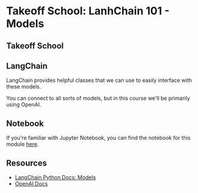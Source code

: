 # Takeoff School: LanhChain 101 - Models

## Takeoff School

## LangChain

LangChain provides helpful classes that we can use to easily interface with these models.

You can connect to all sorts of models, but in this course we'll be primarily using OpenAI.

## Notebook

If you're familiar with Jupyter Notebook, you can find the notebook for this module [here](https://github.com/mckaywrigley/langchain-notebooks).

## Resources

- [LangChain Python Docs: Models](https://python.langchain.com/en/latest/modules/models.html#)
- [OpenAI Docs](https://platform.openai.com/docs/introduction)